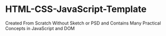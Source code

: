 # HTML-CSS-JavaScript-Template
Created From Scratch Without Sketch or PSD and Contains Many Practical Concepts in JavaScript and DOM
